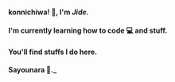 #### <span></span>konnichiwa! 👋, I'm _Jide._
#### <span></span>I'm currently learning how to code 💻 and stuff.
#### <span></span>You'll find stuffs I do here. 
#### <span></span>Sayounara 🤚._

<!--
**JideOgunlana/jideOgunlana** is a ✨ _special_ ✨ repository because its `README.md` (this file) appears on your GitHub profile.

Here are some ideas to get you started:

- 🔭 I’m currently working on ...
- 🌱 I’m currently learning ...
- 👯 I’m looking to collaborate on ...
- 🤔 I’m looking for help with ...
- 💬 Ask me about ...
- 📫 How to reach me: ...
- 😄 Pronouns: ...
- ⚡ Fun fact: ...
-->
